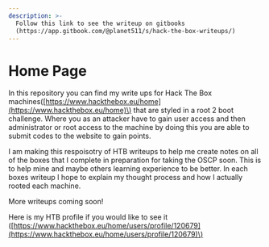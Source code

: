 ```yaml
---
description: >-
  Follow this link to see the writeup on gitbooks
  (https://app.gitbook.com/@planet511/s/hack-the-box-writeups/)
---
```


# Home Page

In this repository you can find my write ups for Hack The Box machines\([https://www.hackthebox.eu/home](https://www.hackthebox.eu/home)\) that are styled in a root 2 boot challenge. Where you as an attacker have to gain user access and then administrator or root access to the machine by doing this you are able to submit codes to the website to gain points. 

I am making this respoisotry of HTB writeups to help me create notes on all of the boxes that I complete in preparation for taking the OSCP soon. This is to help mine and maybe others learning experience to be better. In each boxes writeup I hope to explain my thought process and how I actually rooted each machine. 

More writeups coming soon!

Here is my HTB profile if you would like to see it \([https://www.hackthebox.eu/home/users/profile/120679](https://www.hackthebox.eu/home/users/profile/120679)\)

